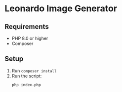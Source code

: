 # Leonardo Image Generator

## Requirements
- PHP 8.0 or higher
- Composer

## Setup
1. Run `composer install`
2. Run the script:
   ```bash
   php index.php